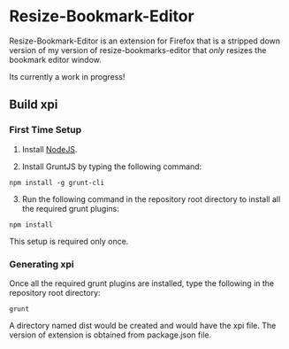 # Resize-Bookmark-Editor

Resize-Bookmark-Editor is an extension for Firefox that is a stripped down version of my version of resize-bookmarks-editor that *only* resizes the bookmark editor window.

Its currently a work in progress!

## Build xpi


### First Time Setup

1. Install [NodeJS](http://nodejs.org#download).

2. Install GruntJS by typing the following command:

```
npm install -g grunt-cli
```

3. Run the following command in the repository root directory to install all the required grunt plugins: 

```
npm install
```

This setup is required only once.

### Generating xpi
Once all the required grunt plugins are installed, type the following in the repository root directory:

```
grunt
```

A directory named dist would be created and would have the xpi file. The version of extension is obtained from package.json file.
